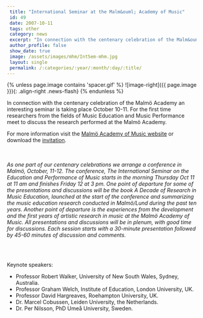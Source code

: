 ```yaml
---
 title: "International Seminar at the Malm&ouml; Academy of Music"
 id: 49
 date: 2007-10-11
 tags: other
 category: news
 excerpt: "In connection with the centenary celebration of the Malm&ouml; Academy an interesting seminar is taking place October 10-11. For the first time researchers from the fields of Music Education and Music..."
 author_profile: false
 show_date: true
 image: /assets/images/mhm/IntSem-mhm.jpg
 layout: single
 permalink: /:categories/:year/:month/:day/:title/
---
```

{% unless page.image contains 'spacer.gif' %}
   ![image-right]({{ page.image }}){: .align-right .news-flash}
{% endunless %}

In connection with the centenary celebration of the Malm&ouml; Academy an interesting seminar is taking place October 10-11. For the first time researchers from the fields of Music Education and Music Performance meet to discuss the research performed at the Malm&ouml; Academy.




For more information visit the <a href="http://www.mhm.lu.se">Malm&ouml; Academy of Music website</a> or download
 the <a href="/assets/files/documents/mhm/IntSemOct.pdf">invitation</a>.
<br />
<br /><br />

<em>As one part of our centenary celebrations we arrange a conference in Malmö, October, 11-12. The
conference, The International Seminar on the Education and Performance of Music starts in the morning
Thursday Oct 11 at 11 am and finishes Friday 12 at 3 pm. One point of departure for some of the
presentations and discussions will be the book A Decade of Research in Music Education, launched at
the start of the conference and summarizing the music education research conducted in Malmö/Lund
during the past ten years. Another point of departure is the experiences from the development and the
first years of artistic research in music at the Malmö Academy of Music.
All presentations and discussions will be in plenum, with good time for discussions. Each session starts
with a 30-minute presentation followed by 45-60 minutes of discussion and comments.
</em>


<br />
<br />


Keynote speakers:
<ul>
<li>Professor Robert Walker, University of New South Wales, Sydney, Australia.</li>
<li>Professor Graham Welch, Institute of Education, London University, UK.</li>
<li>Professor David Hargreaves, Roehampton University, UK.</li>
<li>Dr. Marcel Cobussen, Leiden University, the Netherlands.</li>
<li>Dr. Per Nilsson, PhD Umeå University, Sweden.</li>

